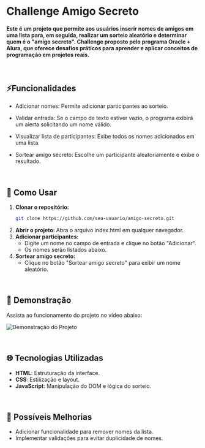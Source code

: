 # Challenge Amigo Secreto

#### Este é um projeto que permite aos usuários inserir nomes de amigos em uma lista para, em seguida, realizar um sorteio aleatório e determinar quem é o "amigo secreto". Challenge proposto pelo programa Oracle + Alura, que oferece desafios práticos para aprender e aplicar conceitos de programação em projetos reais.

<br>

## ⚡Funcionalidades
 * Adicionar nomes: Permite adicionar participantes ao sorteio.
   
 * Validar entrada: Se o campo de texto estiver vazio, o programa exibirá um alerta solicitando um nome válido.

 * Visualizar lista de participantes: Exibe todos os nomes adicionados em uma lista.

 * Sortear amigo secreto: Escolhe um participante aleatoriamente e exibe o resultado.

<br>

## 🔧 Como Usar
1. <strong>Clonar o repositório:</strong>
   ```bash
   git clone https://github.com/seu-usuario/amigo-secreto.git
2. <strong>Abrir o projeto: </strong> Abra o arquivo index.html em qualquer navegador.
3. <strong>Adicionar participantes:</strong>
   * Digite um nome no campo de entrada e clique no botão "Adicionar".
   * Os nomes serão listados abaixo.
4. <strong>Sortear amigo secreto:</strong>
   * Clique no botão "Sortear amigo secreto" para exibir um nome aleatório.

<br>

## 🎥 Demonstração

Assista ao funcionamento do projeto no vídeo abaixo:

![Demonstração do Projeto](./assets/demo.gif)

<br>

## 🌐 Tecnologias Utilizadas

- **HTML**: Estruturação da interface.
- **CSS**: Estilização e layout.
- **JavaScript**: Manipulação do DOM e lógica do sorteio.

<br>

## 🚀 Possíveis Melhorias

- Adicionar funcionalidade para remover nomes da lista.
- Implementar validações para evitar duplicidade de nomes.
